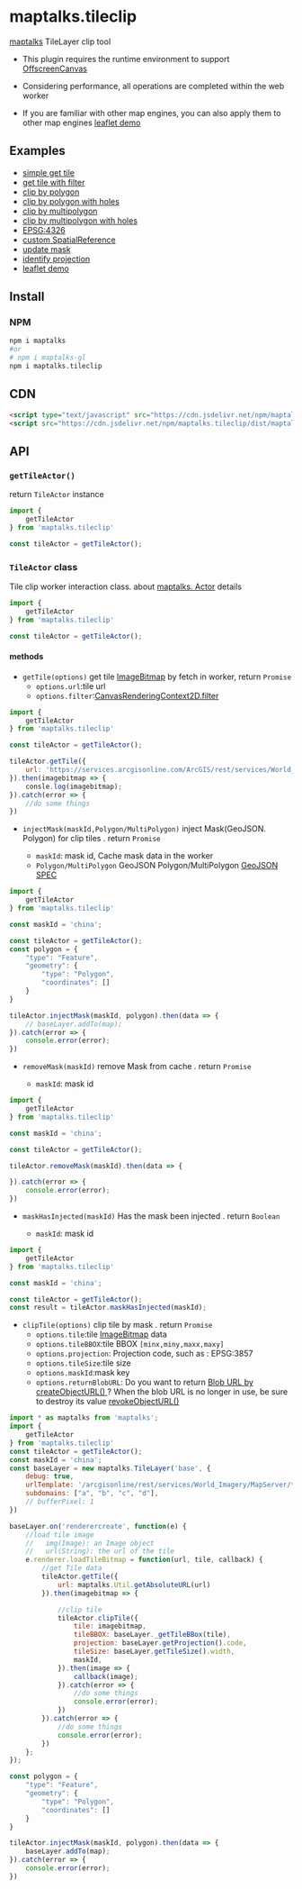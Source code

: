# maptalks.tileclip

[maptalks](https://github.com/maptalks/maptalks.js) TileLayer clip tool

* This plugin requires the runtime environment to support [OffscreenCanvas](https://developer.mozilla.org/zh-CN/docs/Web/API/OffscreenCanvas)
    

* Considering performance, all operations are completed within the web worker

* If you are familiar with other map engines, you can also apply them to other map engines  [leaflet demo](https://deyihu.github.io/maptalks.tileclip/demo/leaflet.html)

## Examples

* [simple get tile](https://deyihu.github.io/maptalks.tileclip/demo/tile.html)
* [get tile with filter](https://deyihu.github.io/maptalks.tileclip/demo/polygon-hole-clip-filter.html)
* [clip by polygon](https://deyihu.github.io/maptalks.tileclip/demo/polygon-clip.html)
* [clip by polygon with holes](https://deyihu.github.io/maptalks.tileclip/demo/polygon-hole-clip.html)
* [clip by multipolygon](https://deyihu.github.io/maptalks.tileclip/demo/multipolygon-clip.html)
* [clip by multipolygon with holes](https://deyihu.github.io/maptalks.tileclip/demo/multipolygon-hole-clip.html)
* [EPSG:4326](https://deyihu.github.io/maptalks.tileclip/demo/4326.html)
* [custom SpatialReference](https://deyihu.github.io/maptalks.tileclip/demo/custom-sp.html)
* [update mask](https://deyihu.github.io/maptalks.tileclip/demo/update-mask.html)
* [identify projection](https://deyihu.github.io/maptalks.tileclip/demo/identify.html)
* [leaflet demo](https://deyihu.github.io/maptalks.tileclip/demo/leaflet.html)

## Install

### NPM

```sh
npm i maptalks
#or
# npm i maptalks-gl
npm i maptalks.tileclip
```

## CDN

```html
<script type="text/javascript" src="https://cdn.jsdelivr.net/npm/maptalks-gl/dist/maptalks-gl.min.js"></script>
<script src="https://cdn.jsdelivr.net/npm/maptalks.tileclip/dist/maptalks.tileclip.js"></script>
```

## API

### `getTileActor()`

return `TileActor` instance

```js
import {
    getTileActor
} from 'maptalks.tileclip'

const tileActor = getTileActor();
```

### `TileActor` class

Tile clip worker interaction class. about [maptalks. Actor](https://github.com/maptalks/maptalks.js/blob/master/src/core/worker/Actor.ts) details

```js
import {
    getTileActor
} from 'maptalks.tileclip'

const tileActor = getTileActor();
```

#### methods

* `getTile(options)` get tile [ImageBitmap](https://developer.mozilla.org/zh-CN/docs/Web/API/ImageBitmap) by fetch in worker, return `Promise`
  + `options.url`:tile url
  + `options.filter`:[CanvasRenderingContext2D.filter](https://mdn.org.cn/en-US/docs/Web/API/CanvasRenderingContext2D/filter)

```js
import {
    getTileActor
} from 'maptalks.tileclip'

const tileActor = getTileActor();

tileActor.getTile({
    url: 'https://services.arcgisonline.com/ArcGIS/rest/services/World_Imagery/MapServer/tile/12/1663/3425'
}).then(imagebitmap => {
    consle.log(imagebitmap);
}).catch(error => {
    //do some things
})
```

* `injectMask(maskId,Polygon/MultiPolygon)` inject Mask(GeoJSON. Polygon) for clip tiles . return `Promise`

  + `maskId`: mask id, Cache mask data in the worker
  + `Polygon/MultiPolygon` GeoJSON Polygon/MultiPolygon [GeoJSON SPEC](https://datatracker.ietf.org/doc/html/rfc7946#section-3.1.6)

```js
import {
    getTileActor
} from 'maptalks.tileclip'

const maskId = 'china';

const tileActor = getTileActor();
const polygon = {
    "type": "Feature",
    "geometry": {
        "type": "Polygon",
        "coordinates": []
    }
}

tileActor.injectMask(maskId, polygon).then(data => {
    // baseLayer.addTo(map);
}).catch(error => {
    console.error(error);
})
```

* `removeMask(maskId)` remove Mask from cache . return `Promise`

  + `maskId`: mask id

```js
import {
    getTileActor
} from 'maptalks.tileclip'

const maskId = 'china';

const tileActor = getTileActor();

tileActor.removeMask(maskId).then(data => {

}).catch(error => {
    console.error(error);
})
```

* `maskHasInjected(maskId)` Has the mask been injected . return `Boolean`

  + `maskId`: mask id

```js
import {
    getTileActor
} from 'maptalks.tileclip'

const maskId = 'china';

const tileActor = getTileActor();
const result = tileActor.maskHasInjected(maskId);
```

* `clipTile(options)` clip tile by mask . return `Promise`
  + `options.tile`:tile [ImageBitmap](https://developer.mozilla.org/zh-CN/docs/Web/API/ImageBitmap)  data
  + `options.tileBBOX`:tile BBOX `[minx,miny,maxx,maxy]`
  + `options.projection`: Projection code, such as : EPSG:3857
  + `options.tileSize`:tile size 
  + `options.maskId`:mask key
  + `options.returnBlobURL`: Do you want to return [Blob URL by createObjectURL() ](https://developer.mozilla.org/zh-CN/docs/Web/API/URL/createObjectURL_static)? When the blob URL is no longer in use, be sure to destroy its value [revokeObjectURL()](https://developer.mozilla.org/zh-CN/docs/Web/API/URL/revokeObjectURL_static)

```js
import * as maptalks from 'maptalks';
import {
    getTileActor
} from 'maptalks.tileclip'
const tileActor = getTileActor();
const maskId = 'china';
const baseLayer = new maptalks.TileLayer('base', {
    debug: true,
    urlTemplate: '/arcgisonline/rest/services/World_Imagery/MapServer/tile/{z}/{y}/{x}',
    subdomains: ["a", "b", "c", "d"],
    // bufferPixel: 1
})

baseLayer.on('renderercreate', function(e) {
    //load tile image
    //   img(Image): an Image object
    //   url(String): the url of the tile
    e.renderer.loadTileBitmap = function(url, tile, callback) {
        //get Tile data
        tileActor.getTile({
            url: maptalks.Util.getAbsoluteURL(url)
        }).then(imagebitmap => {

            //clip tile
            tileActor.clipTile({
                tile: imagebitmap,
                tileBBOX: baseLayer._getTileBBox(tile),
                projection: baseLayer.getProjection().code,
                tileSize: baseLayer.getTileSize().width,
                maskId,
            }).then(image => {
                callback(image);
            }).catch(error => {
                //do some things
                console.error(error);
            })
        }).catch(error => {
            //do some things
            console.error(error);
        })
    };
});

const polygon = {
    "type": "Feature",
    "geometry": {
        "type": "Polygon",
        "coordinates": []
    }
}

tileActor.injectMask(maskId, polygon).then(data => {
    baseLayer.addTo(map);
}).catch(error => {
    console.error(error);
})
```
